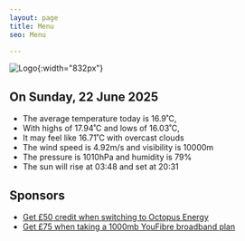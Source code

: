 ```yaml
---
layout: page
title: Menu
seo: Menu

---
```


![Logo](/images/logo.jpg){:width="832px"}

<!-- weather_marker starts -->
## On Sunday, 22 June 2025

- The average temperature today is 16.9˚C,
- With highs of 17.94˚C and lows of 16.03˚C,
- It may feel like 16.71˚C with overcast clouds
- The wind speed is 4.92m/s and visibility is 10000m
- The pressure is 1010hPa and humidity is 79%
- The sun will rise at 03:48 and set at 20:31

<!-- weather_marker ends -->

## Sponsors

- [Get £50 credit when switching to Octopus Energy](https://bit.ly/3oD1nnS)
- [Get £75 when taking a 1000mb YouFibre broadband plan](https://aklam.io/91zWhU?)
